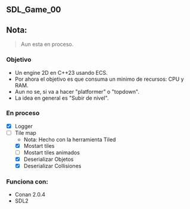 ## SDL_Game_00

## Nota:
> Aun esta en proceso.

### Objetivo
* Un engine 2D en C++23 usando ECS.
* Por ahora el objetivo es que consuma un minimo de recursos: CPU y RAM.
* Aun no se, si va a hacer "platformer" o "topdown".
* La idea en general es "Subir de nivel".

### En proceso

- [x] Logger
- [ ] Tile map
  - Nota: Hecho con la herramienta Tiled
  - [x] Mostart tiles
  - [ ] Mostart tiles animados
  - [x] Deserializar Objetos
  - [x] Deserializar Collisiones

### Funciona con:

- Conan 2.0.4
- SDL2
